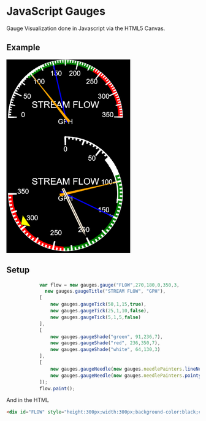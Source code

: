 # JavaScript Gauges
Gauge Visualization done in Javascript via the HTML5 Canvas.

## Example
![alt text](https://github.com/dshifflet/JavaScriptGauges/blob/master/gauge_example.png "Example Gauge")

## Setup
```javascript
			var flow = new gauges.gauge("FLOW",270,180,0,350,3, 
			  new gauges.gaugeTitle("STREAM FLOW", "GPH"),
			[ 
				new gauges.gaugeTick(50,1,15,true),
			  	new gauges.gaugeTick(25,1,10,false), 
			  	new gauges.gaugeTick(5,1,5,false) 
			],
			[
				new gauges.gaugeShade("green", 91,236,7),
				new gauges.gaugeShade("red", 236,350,7),
				new gauges.gaugeShade("white", 64,130,3)
			],
			[
				new gauges.gaugeNeedle(new gauges.needlePainters.lineNeedle(), "blue", 95, 2, 0),
				new gauges.gaugeNeedle(new gauges.needlePainters.pointyNeedle(), "orange", 95, 2, 10)
			]);
			flow.paint();	
```

And in the HTML

```html
<div id="FLOW" style="height:300px;width:300px;background-color:black;color:white;position:absolute;z-index:5;top:0;left:5;"></div>
```